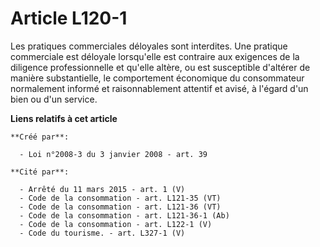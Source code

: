 # Article L120-1

Les pratiques commerciales déloyales sont interdites. Une pratique commerciale est déloyale lorsqu'elle est contraire aux
exigences de la diligence professionnelle et qu'elle altère, ou est susceptible d'altérer de manière substantielle, le
comportement économique du consommateur normalement informé et raisonnablement attentif et avisé, à l'égard d'un bien ou d'un
service.

**Liens relatifs à cet article**

	**Créé par**:

	  - Loi n°2008-3 du 3 janvier 2008 - art. 39

	**Cité par**:

	  - Arrêté du 11 mars 2015 - art. 1 (V)
	  - Code de la consommation - art. L121-35 (VT)
	  - Code de la consommation - art. L121-36 (VT)
	  - Code de la consommation - art. L121-36-1 (Ab)
	  - Code de la consommation - art. L122-1 (V)
	  - Code du tourisme. - art. L327-1 (V)
